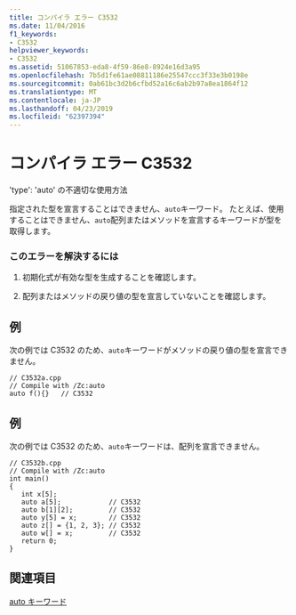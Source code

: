 ```yaml
---
title: コンパイラ エラー C3532
ms.date: 11/04/2016
f1_keywords:
- C3532
helpviewer_keywords:
- C3532
ms.assetid: 51067853-eda8-4f59-86e8-8924e16d3a95
ms.openlocfilehash: 7b5d1fe61ae08811186e25547ccc3f33e3b0198e
ms.sourcegitcommit: 0ab61bc3d2b6cfbd52a16c6ab2b97a8ea1864f12
ms.translationtype: MT
ms.contentlocale: ja-JP
ms.lasthandoff: 04/23/2019
ms.locfileid: "62397394"
---
```

# <a name="compiler-error-c3532"></a>コンパイラ エラー C3532

'type': 'auto' の不適切な使用方法

指定された型を宣言することはできません、`auto`キーワード。 たとえば、使用することはできません、`auto`配列またはメソッドを宣言するキーワードが型を取得します。

### <a name="to-correct-this-error"></a>このエラーを解決するには

1. 初期化式が有効な型を生成することを確認します。

1. 配列またはメソッドの戻り値の型を宣言していないことを確認します。

## <a name="example"></a>例

次の例では C3532 のため、`auto`キーワードがメソッドの戻り値の型を宣言できません。

```
// C3532a.cpp
// Compile with /Zc:auto
auto f(){}   // C3532
```

## <a name="example"></a>例

次の例では C3532 のため、`auto`キーワードは、配列を宣言できません。

```
// C3532b.cpp
// Compile with /Zc:auto
int main()
{
   int x[5];
   auto a[5];            // C3532
   auto b[1][2];         // C3532
   auto y[5] = x;        // C3532
   auto z[] = {1, 2, 3}; // C3532
   auto w[] = x;         // C3532
   return 0;
}
```

## <a name="see-also"></a>関連項目

[auto キーワード](../../cpp/auto-keyword.md)